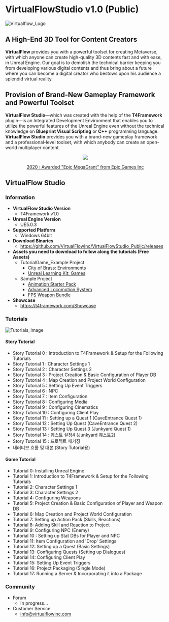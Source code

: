 # VirtualFlowStudio v1.0 (Public)

![Virtualflow_Logo](./Virtualflow_Logo.png)

## A High-End 3D Tool for Content Creators

**VirtualFlow** provides you with a powerful toolset for creating Metaverse, with which anyone can create high-quality 3D contents fast and with ease, in Unreal Engine. Our goal is to demolish the technical barrier keeping you from developing various digital contents and thus bring about a future where you can become a digital creator who bestows upon his audience a splendid virtual reality.

## Provision of Brand-New Gameplay Framework and Powerful Toolset

**VirtualFlow Studio**—which was created with the help of the **T4Framework** plugin—is an Integrated Development Environment that enables you to utilize the powerful features of the Unreal Engine even without the technical knowledge on **Blueprint Visual Scripting** or **C++** programming language. **VirtualFlow Studio** provides you with a brand-new gameplay framework and a professional-level toolset, with which anybody can create an open-world multiplayer content. 

<p align="center"><img src="https://t4framework.com/img/Epic_MegaGrants_Recipient_logo.png"></p>  
<p align="center"><a href="https://www.unrealengine.com/en-US/megagrants" target="_blank">2020 : Awarded "Epic MegaGrant" from Epic Games Inc</a></p>  

## VirtualFlow Studio

### Information
- **VirtualFlow Studio Version**
  - T4Framework v1.0
- **Unreal Engine Version**
  - UE5.0.3
- **Supported Platform**
  - Windows 64bit
- **Download Binaries**
  - https://github.com/VirtualFlowInc/VirtualFlowStudio_Public/releases
- **Assets you need to download to follow along the tutorials (Free Assets)**
  - TutorialGame_Example Project
    - <a href="https://www.unrealengine.com/marketplace/en-US/product/c93f1fa73dad4adf9a3d09883d8c8dec" target="_blank">City of Brass: Environments</a>
    - <a href="https://www.unrealengine.com/marketplace/en-US/product/unreal-learning-kit-games" target="_blank">Unreal Learning Kit: Games</a>
  - Sample Project
    - <a href="https://www.unrealengine.com/marketplace/en-US/product/animation-starter-pack" target="_blank">Animation Starter Pack</a>
    - <a href="https://www.unrealengine.com/marketplace/en-US/product/advanced-locomotion-system-v1" target="_blank">Advanced Locomotion System</a>
    - <a href="https://www.unrealengine.com/marketplace/en-US/product/fps-weapon-bundle" target="_blank">FPS Weapon Bundle</a>
- **Showcase**
  - <a href="https://t4framework.com/Showcase/" target="_blank">https://t4framework.com/Showcase</a>

### Tutorials

![Tutorials_Image](./Tutorials_Image.png)
#### Story Tutorial
- Story Tutorial 0 : Introduction to T4Framework & Setup for the Following Tutorials
- Story Tutorial 1 : Character Settings 1
- Story Tutorial 2 : Character Settings 2
- Story Tutorial 3 : Project Creation & Basic Configuration of Player DB
- Story Tutorial 4 : Map Creation and Project World Configuration
- Story Tutorial 5 : Setting Up Event Triggers
- Story Tutorial 6 : NPC
- Story Tutorial 7 : Item Configuration
- Story Tutorial 8 : Configuring Media
- Story Tutorial 9 : Configuring Cinematics
- Story Tutorial 10 : Configuring Client Play
- Story Tutorial 11 : Setting up a Quest 1 (CaveEntrance Quest 1)
- Story Tutorial 12 : Setting Up Quest (CaveEntrance Quest 2)
- Story Tutorial 13 : Setting Up Quest 3 (Junkyard Quest 1)
- Story Tutorial 14 : 퀘스트 설정4 (Junkyard 퀘스트2)
- Story Tutorial 15 : 프로젝트 패키징
- 내러티브 흐름 및 대본 (Story Tutorial용)

#### Game Tutorial
- Tutorial 0: Installing Unreal Engine
- Tutorial 1: Introduction to T4Framework & Setup for the Following Tutorials
- Tutorial 2: Character Settings 1
- Tutorial 3: Character Settings 2
- Tutorial 4: Configuring Weapons
- Tutorial 5: Project Creation & Basic Configuration of Player and Weapon DB
- Tutorial 6: Map Creation and Project World Configuration
- Tutorial 7: Setting up Action Pack (Skills, Reactions)
- Tutorial 8: Adding Skill and Reaction to Project
- Tutorial 9: Configuring NPC (Enemy)
- Tutorial 10 : Setting up Stat DBs for Player and NPC
- Tutorial 11: Item Configuration and 'Drop' Settings
- Tutorial 12: Setting up a Quest (Basic Settings)
- Tutorial 13: Configuring Quests (Setting up Dialogues)
- Tutorial 14: Configuring Client Play
- Tutorial 15: Setting Up Event Triggers
- Tutorial 16: Project Packaging (Single Mode)
- Tutorial 17: Running a Server & Incorporating it into a Package

### Community
- Forum 
  - In progress...
- Customer Service
  - info@virtualflowinc.com
